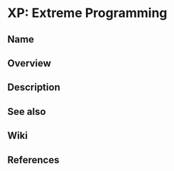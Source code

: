 # XP: Extreme Programming

## Name

## Overview

## Description

## See also

## Wiki

## References
